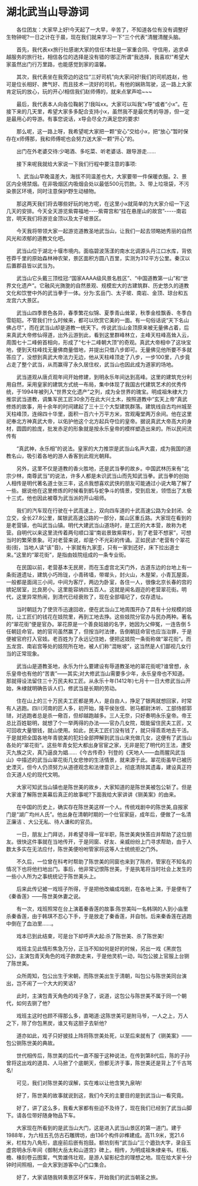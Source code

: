 # 湖北武当山导游词
　　各位团友：大家早上好!今天起了一大早，辛苦了，不知道各位有没有调整好生物钟呢?一日之计在于晨，现在我们就来学习一下“三个代表”清醒清醒头脑。

　　首先，我代表xx旅行社感谢大家的信任!本社是一家重合同、守信用，追求卓越服务的旅行社，相信各位的选择是没有错的!那正所谓“我选择，我喜欢!”希望大家虽然出门行万里路，也能感觉到家的温馨。

　　其次，我代表坐在我旁边的这位“三好司机”向大家问好!我们的司机姓赵，他可是位长相好、脾气好、而且技术一流好的司机，有他的娴熟驾驶，这一路上大家肯定玩的放心，玩的开心!相信我们赵师傅的，就来点掌声哈~~~

　　最后，我代表本人向各位鞠躬了!我叫xx。大家可以叫我“x导”或者“小x”。在接下来的几天里，希望大家多多配合支持小x，虽然我不是最优秀的导游，但一定是最用心的导游。有事您说话，x导会尽全力满足您的要求!

　　那么呢，这一路上呀，我希望呢大家把一颗“安心”交给小x，把“放心”暂时保存在x师傅那，我和师傅呢也会努力送大家一颗“开心”的。

　　出门在外老婆交待:少喝酒、多吃菜、听老婆话、跟导游走……

　　接下来呢我就给大家说一下我们行程中要注意的事项:

　　1、武当山早晚温差大，海拔不同温差也大，大家要带一件保暖衣服。2、景区内全境禁烟。在非吸烟区内吸烟会处以最低500元罚款。3、带上垃圾袋，不污染景区环境，同时注意保护野生动植物。

　　那这两天我们将去哪些好玩的地方呢，在这里小x就简单的为大家介绍一下这几天的安排。今天全天游览紫霄福地----紫霄宫和“挂在悬崖山的故宫”-----南岩宫，明天我们将游览金顶以及太子坡景区。

　　今天我将带领大家一起游览道教圣地武当山，让我们一起去领略她秀丽的自然风光和浓郁的道教文化吧。

　　武当山位于湖北十堰市境内。面临碧波荡漾的南水北调源头丹江口水库，背依苍莽千里的原始森林神农架，景区面积方圆八百里，实测为312平方公里。秦汉以后置郡县皆以武当为。

　　武当山它头戴三顶桂冠:“国家AAAA级风景名胜区”、“中国道教第一山”和“世界文化遗产”。它融风光旖旎的自然景观、规模宏大的古建筑群、历史悠久的道教文化和饮誉中外的武当拳于一体。分为:玄岳门、太子坡、南岩、金顶、琼台和五龙宫六大景区。

　　武当山四季景色各异，春季繁花似锦、夏季青山耸翠，秋季金桂飘香、冬季白雪皑皑。不管我们什么时候来，都可以欣赏它美的一面。有一句俗话说“天下名山佛占尽”，而在武当山却是道教一统天下。传说武当山金顶原来被无量佛占着，后来真武大帝修仙得道，出外云游到此，看到这里群峰林立，主峰天柱峰高耸入云，周围七十二峰俯首相向，形成了“七十二峰朝大顶”的奇观。真武大帝相中了这块宝地，便到天柱峰找无量佛商量借地，并提出只借八步即可。无量佛见他所要不多就答应了，没想到真武大帝法力无边，他从天柱峰顶走了八步，一步100里，八步竟占走了整个武当，从而赢得了永久居住权，武当山也因此成为道家的场地。

　　武当道观从唐贞观年间开始修建，到明永乐年间达到高峰。这里的建筑充分利用自然，采用皇家的建筑方式统一布局，集中体现了我国古代建筑艺术的优秀传统，于1994年被列入“世界文化遗产”之列，成为全世界的瑰宝。明成祖朱棣大力推崇武当道教，调集军民工匠30余万在此大兴土木，按照道教中“玄天上帝”真武修炼的故事，用十余年的时间建起了三十三个大型建筑群落。建筑线自古均州城至天柱峰顶，连绵四十华里，面积一百六十万平方米，宫观庵堂两万余间。他在这里祀奉北方神真武大帝，以佑护他这个北方起兵夺位的皇帝。据说真武大帝高大的身材，圆圆的脸庞，批发赤足的形象就是按永乐皇帝的模样塑造出来的。所以民间流传有

　　“真武神，永乐相”的说法。皇家的大力推崇是武当山名声大震，成为我国的道教名山，吸引着各地的游人香客到此观光朝拜。

　　另外，这里不仅是道教的香火胜地，还是武当拳的故乡。中国武林历来有“北宗少林，南尊武当”的说法，许多人都是未识武当山而先知武当拳。武当拳的创始人相传是明代著名道士张三丰，这点我想喜欢武侠的朋友可能通过小说大略了解了一些。据说他在这里修炼的时候看到鹤与蛇争斗的情景，受到启发，领悟出了太极十三式，他也因此被尊为武当派的开山祖师。

　　我们的汽车现在行驶在十武高速上，双向四车道的十武高速公路为全封闭、全立交，全长27.8公里，属银武高速公路的一部分，属山区重丘路。大家现在看到的是老营镇，也叫武当山镇。明代大建武当山道场时，是工匠的大本营，故称为老营。自明代以来这里流传着两句顺口溜“南岩景致紫霄杉，到了老营不想家”，可想当时的繁荣景象。可对老营来说，却是个不光彩的传诵。正如民谚:“老营有个翠花街(街，当地人读“该”音)，十家就有九家歪，只有一家到还好，床下拉出道士来。”这里的“翠花街”，是指由妓院组成的一条专业街。

　　在民国以前，老营基本无民房，而在玉虚宫北天门外，古道东边的台地上有一条街道遗址，建筑小巧玲珑，小青砖墙，带墀头，封火山，木屋架，小青瓦屋面，一般都是面阔三小间，中间为客厅，两边为卧室，各住一人，很像北京长春的宫的嫔妃居室，比良房小。这里能容纳四五百人。这就是闻名遐迩的老营翠花街。明代，这里异常热闹，到清代已经衰败了，现在全部塌圮了，仅存遗址。

　　当时朝廷为了使货币迅速回收，便在武当山工地周围开办了具有十分规模的妓院，让工匠们的钱花在妓院里，再到工地去挣。这些妓院分官办与民办两种。著名的“翠花街”便是官办。翠花原是一个善良姑娘的名字，她因为父伸冤，一连告倒 5任朝廷命官。她的官司虽然赢了，但按当时法律，告倒朝廷命官也应当治罪，于是便被官府打入官妓。老百姓为了永远记住她，便把这妓院一条街称做“翠花街”。而五龙宫、南岩宫等处的妓院所在地，被人们称“混帐坡”，这当然是人们鄙视几女行当的正常现象。

　　武当山是道教圣地，永乐为什么要建设有辱道教圣地的翠花街呢?谁曾想，永乐皇帝也有他的“苦衷”——其实;对大修武当山需要多少年，永乐皇帝也不知道。那就得设法留住三十万民夫和工匠。从永乐十年(1412年)七月十一日大修武当山开始，朱棣就明确告诉人们，修武当是长期的劳动。

　　住在山上的三十万民夫工匠都是男人，是自由人，挣足了银两就想回家，时常有人逃跑。四川河南的匠人多，初开始，隆平侯张信、驸马都尉沐听、工部侍郎郭琎，对逃跑者总是杀一儆百，但却越跑越多。三人无奈，只好奏明永乐皇帝。帝王总比百姓聪明，就想了个一举两得的办法——官办几女院，既能留住民夫工匠，又可回收大量银钱，就山使用。如此，民夫工匠们没有钱了，就只得乖乖地去干活。于是就把全国各地年青貌美的犯妇全部押解到武当山来充做几女，这便有了武当山各处的“翠花街”。这些年青女犯大都出身官宦之家，无非是犯了明代的王法，遭受灭九族之灾，真乃逼良为娼……《今古传奇》刊登的《天地人——血雨腥风武当山》中描述的武当山翠花街几女悲惨的生活情景，就来源于此。翠花街虽早已被历史湮灭，但今人仍须努力从道德观念和法律意识上，彻底清除其遗毒，建设真正符合天道人伦的现代文明。

　　大家可知武当山镇也是陈世美的故乡，大家知道的是陈世美被包公斩了。但是大家谁了解陈世美幕后真正的故事呢?下面我给大家讲讲《铡美案》的由来。

　　在中国的历史上，确实存在陈世美这样一个人。传统戏剧中的陈世美,自报家门是“湖广均州人氏”。他出身在清朝时期的一个仕官家庭，成年后，便做了一名清正廉洁 、大公无私、待人谦和的官员。

　　一日，朋友上门拜访，并希望寻得一官半职，陈世美爽快答应并帮助了这位朋友。很快这件事就在当地传开，于是同窗、好友、亲威纷纷上门寻求帮助，由于人数太多实在无法应付，陈世美便吩咐管家将这等人士统统拒之门外。

　　不久后，一位曾在科考时帮助了陈世美的同窗也来到了陈府，管家在不知名的情况下也将他扫地出门。事后，他非常记恨陈世美，于是执笔将当时社会上发生的一些小人所为之事统统记于陈世美头上。

　　后来此传记被一戏班子所得，于是把他改编成戏剧，在各地上演，于是便有了《秦香莲》——陈世美休妻之说。

　　有一次，戏班照常在台上演着秦香莲的故事:陈世美叫一名韩琪的人到小庙里杀秦香莲，由于韩琪不忍心下手，于是放走了秦香莲，并自刎。后来秦香莲在逃跑中倒在了血泊里……。

　　戏本已到此结束，可是台下却呼声大起:杀了陈世美、杀了陈世美!

　　戏班主见此情形焦急万分，正当不知如何是好的时候，另出一戏《黑炭包公》，主演包青天角色的戏子款款走来，于是他灵机一动，叫包公披上官服上台铡了陈世美。

　　众所周知，包公出生于宋朝，而陈世美出生于清朝，叫包公与陈世美同台演出，岂不闹了一个大大的笑话?

　　此时，主演包青天角色的戏子急了，说道，这包公与陈世美不属于同一个朝代，如何去铡了他?

　　戏班主这时也顾不得那么多，直喝道:这陈世美可是附马爷，一人之上，万人之下，除了你包黑炭，谁又有这胆子去斩他?

　　道亦如此，戏子只好披挂上阵将陈世美处死，以至后来就有了《铡美案》——包公铡陈世美的典故。

　　世代相传后，陈世美的后代一直不服于这种说法，在传到第8代后，陈的子孙曾将这出戏的道具、人马掀了个底朝天，但都无济于事，陈世美还是背上了千古骂名!

　　可见，我们对陈世美的误解，实在难以让他含笑九泉呐!

　　好了，陈世美的故事就说到这，我们今天的主要目的是到武当山一看究竟。

　　好了，讲了这么多，我看大家都有些迫不及待了，现在我们已经到了武当山脚下。请各位带好随身物品下车。

　　大家现在所看到的是武当山大门，这是进入武当山景区的第一道门。建于1988年，为六柱五孔仿古石雕牌坊，由136个构件卯榫建成。高11.9米，宽21.6米，栏柱为八角形，底座前后嵌有抱鼓。额坊刻有“武当山”三个遒劲大字，录自玉虚宫明永乐年间《御制大岳太和山道宫》碑上。相传，为明成祖朱棣亲书。栏板、檐、椽刻卷云图案，气势雄伟壮观，是游人留影纪念的理想之地。现在给大家十分钟时间照相，一会大家到游客中心门口集合。

　　好了，大家请随我转乘景区环保车，开始我们的武当朝圣之旅。